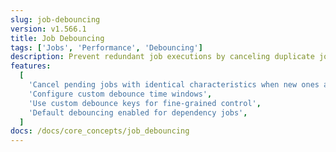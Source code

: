 ```yaml
---
slug: job-debouncing
version: v1.566.1
title: Job Debouncing
tags: ['Jobs', 'Performance', 'Debouncing']
description: Prevent redundant job executions by canceling duplicate jobs within a specified time window. Debouncing is enabled by default for dependency jobs.
features:
  [
    'Cancel pending jobs with identical characteristics when new ones arrive',
    'Configure custom debounce time windows',
    'Use custom debounce keys for fine-grained control',
    'Default debouncing enabled for dependency jobs',
  ]
docs: /docs/core_concepts/job_debouncing
---
```


